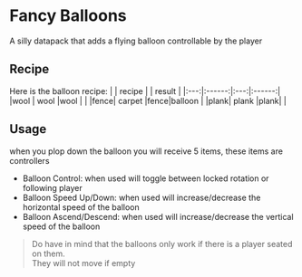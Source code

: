 # Fancy Balloons
A silly datapack that adds a flying balloon controllable by the player


## Recipe
Here is the balloon recipe:
|     | recipe |     | result |
|:---:|:------:|:---:|:------:|
|wool |  wool  |wool |        |
|fence| carpet |fence|balloon |
|plank| plank  |plank|        |


## Usage
when you plop down the balloon you will receive 5 items, these items are controllers


- Balloon Control: when used will toggle between locked rotation or following player
- Balloon Speed Up/Down: when used will increase/decrease the horizontal speed of the balloon
- Balloon Ascend/Descend: when used will increase/decrease the vertical speed of the balloon 


> Do have in mind that the balloons only work if there is a player seated on them. <br />
> They will not move if empty
